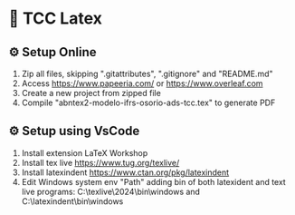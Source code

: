 # :scroll: TCC Latex

## :gear: Setup Online

1. Zip all files, skipping ".gitattributes", ".gitignore" and "README.md"
2. Access https://www.papeeria.com/ or https://www.overleaf.com
3. Create a new project from zipped file
4. Compile "abntex2-modelo-ifrs-osorio-ads-tcc.tex" to generate PDF

## :gear: Setup using VsCode

1. Install extension LaTeX Workshop
2. Install tex live https://www.tug.org/texlive/
3. Install latexindent https://www.ctan.org/pkg/latexindent
4. Edit Windows system env "Path" adding bin of both latexident and text live programs: C:\texlive\2024\bin\windows and C:\latexindent\bin\windows
